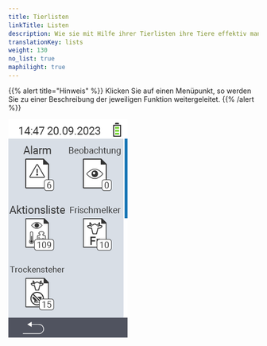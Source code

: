 ```yaml
---
title: Tierlisten
linkTitle: Listen
description: Wie sie mit Hilfe ihrer Tierlisten ihre Tiere effektiv managen.
translationKey: lists
weight: 130
no_list: true
maphilight: true
---
```

{{% alert title="Hinweis" %}}
Klicken Sie auf einen Menüpunkt, so werden Sie zu einer Beschreibung der jeweiligen Funktion weitergeleitet.
{{% /alert %}}

<img src="bilder/listen.png" alt="VitalControl Listen" title="Listen" usemap="#workmap" class="maphilight">

<map name="workmap">
  <area shape="rect" coords="0,40,116,160" alt="Alarm" title="Sehen Sie ihre Alarmliste ein&#10;Mausklick: zur Dokumentation" href="/docs/listen/alarm/">
  <area shape="rect" coords="0,160,116,280" alt="Aktionsliste" title="Sehen Sie ihre Aktionsliste ein&#10;Mausklick: zur Dokumentation" href="/docs/listen/aktion/">
  <area shape="rect" coords="0,280,116,400" alt="Trockensteherliste" title="Sehen Sie ihre Trockensteherliste ein&#10;Mausklick: zur Dokumentation" href="/docs/listen/trockensteher/">

  <area shape="rect" coords="116,40,232,160" alt="Beobachtungsliste" title="Sehen Sie ihre Beobachtungsliste ein&#10;Mausklick: zur Dokumentation" href="/docs/listen/beobachtung/">
  <area shape="rect" coords="116,160,232,280" alt="Frischmelkerliste" title="Sehen Sie ihre Frischmelkerliste ein&#10;Mausklick: zur Dokumentation" href="/docs/listen/frischmelkerliste/">
</map>
